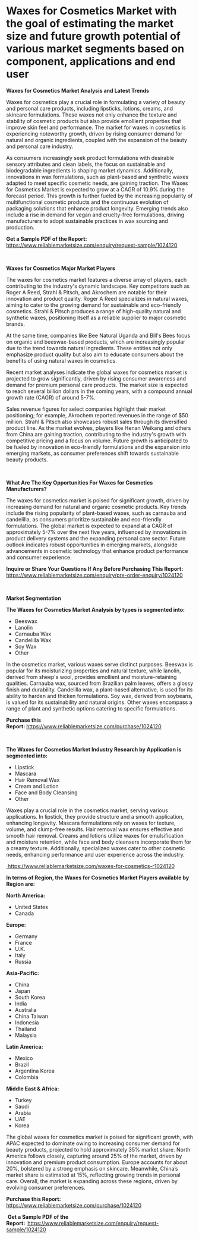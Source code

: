 <p><h1>Waxes for Cosmetics Market with the goal of estimating the market size and future growth potential of various market segments based on component, applications and end user</h1></p><p><strong>Waxes for Cosmetics Market Analysis and Latest Trends</strong></p>
<p><p>Waxes for cosmetics play a crucial role in formulating a variety of beauty and personal care products, including lipsticks, lotions, creams, and skincare formulations. These waxes not only enhance the texture and stability of cosmetic products but also provide emollient properties that improve skin feel and performance. The market for waxes in cosmetics is experiencing noteworthy growth, driven by rising consumer demand for natural and organic ingredients, coupled with the expansion of the beauty and personal care industry.</p><p>As consumers increasingly seek product formulations with desirable sensory attributes and clean labels, the focus on sustainable and biodegradable ingredients is shaping market dynamics. Additionally, innovations in wax formulations, such as plant-based and synthetic waxes adapted to meet specific cosmetic needs, are gaining traction. The Waxes for Cosmetics Market is expected to grow at a CAGR of 10.9% during the forecast period. This growth is further fueled by the increasing popularity of multifunctional cosmetic products and the continuous evolution of packaging solutions that enhance product longevity. Emerging trends also include a rise in demand for vegan and cruelty-free formulations, driving manufacturers to adopt sustainable practices in wax sourcing and production.</p></p>
<p><strong>Get a Sample PDF of the Report:&nbsp;</strong> <a href="https://www.reliablemarketsize.com/enquiry/request-sample/1024120?utm_campaign=1131&utm_medium=2&utm_source=Github&utm_content=ia&utm_term=17042025&utm_id=waxes-for-cosmetics">https://www.reliablemarketsize.com/enquiry/request-sample/1024120</a></p>
<p>&nbsp;</p>
<p><strong>Waxes for Cosmetics Major Market Players</strong></p>
<p><p>The waxes for cosmetics market features a diverse array of players, each contributing to the industry's dynamic landscape. Key competitors such as Roger A Reed, Strahl & Pitsch, and Akrochem are notable for their innovation and product quality. Roger A Reed specializes in natural waxes, aiming to cater to the growing demand for sustainable and eco-friendly cosmetics. Strahl & Pitsch produces a range of high-quality natural and synthetic waxes, positioning itself as a reliable supplier to major cosmetic brands.</p><p>At the same time, companies like Bee Natural Uganda and Bill's Bees focus on organic and beeswax-based products, which are increasingly popular due to the trend towards natural ingredients. These entities not only emphasize product quality but also aim to educate consumers about the benefits of using natural waxes in cosmetics. </p><p>Recent market analyses indicate the global waxes for cosmetics market is projected to grow significantly, driven by rising consumer awareness and demand for premium personal care products. The market size is expected to reach several billion dollars in the coming years, with a compound annual growth rate (CAGR) of around 5-7%.</p><p>Sales revenue figures for select companies highlight their market positioning; for example, Akrochem reported revenues in the range of $50 million. Strahl & Pitsch also showcases robust sales through its diversified product line. As the market evolves, players like Henan Weikang and others from China are gaining traction, contributing to the industry's growth with competitive pricing and a focus on volume. Future growth is anticipated to be fueled by innovation in eco-friendly formulations and the expansion into emerging markets, as consumer preferences shift towards sustainable beauty products.</p></p>
<p>&nbsp;</p>
<p><strong>What Are The Key Opportunities For Waxes for Cosmetics Manufacturers?</strong></p>
<p><p>The waxes for cosmetics market is poised for significant growth, driven by increasing demand for natural and organic cosmetic products. Key trends include the rising popularity of plant-based waxes, such as carnauba and candelilla, as consumers prioritize sustainable and eco-friendly formulations. The global market is expected to expand at a CAGR of approximately 5-7% over the next five years, influenced by innovations in product delivery systems and the expanding personal care sector. Future outlook indicates robust opportunities in emerging markets, alongside advancements in cosmetic technology that enhance product performance and consumer experience.</p></p>
<p><strong>Inquire or Share Your Questions If Any Before Purchasing This Report:</strong> <a href="https://www.reliablemarketsize.com/enquiry/pre-order-enquiry/1024120?utm_campaign=1131&utm_medium=2&utm_source=Github&utm_content=ia&utm_term=17042025&utm_id=waxes-for-cosmetics">https://www.reliablemarketsize.com/enquiry/pre-order-enquiry/1024120</a></p>
<p>&nbsp;</p>
<p><strong>Market Segmentation</strong></p>
<p><strong>The Waxes for Cosmetics Market Analysis by types is segmented into:</strong></p>
<p><ul><li>Beeswax</li><li>Lanolin</li><li>Carnauba Wax</li><li>Candelilla Wax</li><li>Soy Wax</li><li>Other</li></ul></p>
<p><p>In the cosmetics market, various waxes serve distinct purposes. Beeswax is popular for its moisturizing properties and natural texture, while lanolin, derived from sheep's wool, provides emollient and moisture-retaining qualities. Carnauba wax, sourced from Brazilian palm leaves, offers a glossy finish and durability. Candelilla wax, a plant-based alternative, is used for its ability to harden and thicken formulations. Soy wax, derived from soybeans, is valued for its sustainability and natural origins. Other waxes encompass a range of plant and synthetic options catering to specific formulations.</p></p>
<p><strong>Purchase this Report:&nbsp;</strong><a href="https://www.reliablemarketsize.com/purchase/1024120?utm_campaign=1131&utm_medium=2&utm_source=Github&utm_content=ia&utm_term=17042025&utm_id=waxes-for-cosmetics">https://www.reliablemarketsize.com/purchase/1024120</a></p>
<p>&nbsp;</p>
<p><strong>The Waxes for Cosmetics Market Industry Research by Application is segmented into:</strong></p>
<p><ul><li>Lipstick</li><li>Mascara</li><li>Hair Removal Wax</li><li>Cream and Lotion</li><li>Face and Body Cleansing</li><li>Other</li></ul></p>
<p><p>Waxes play a crucial role in the cosmetics market, serving various applications. In lipstick, they provide structure and a smooth application, enhancing longevity. Mascara formulations rely on waxes for texture, volume, and clump-free results. Hair removal wax ensures effective and smooth hair removal. Creams and lotions utilize waxes for emulsification and moisture retention, while face and body cleansers incorporate them for a creamy texture. Additionally, specialized waxes cater to other cosmetic needs, enhancing performance and user experience across the industry.</p></p>
<p><a href="https://www.reliablemarketsize.com/waxes-for-cosmetics-r1024120?utm_campaign=1131&utm_medium=2&utm_source=Github&utm_content=ia&utm_term=17042025&utm_id=waxes-for-cosmetics">&nbsp;https://www.reliablemarketsize.com/waxes-for-cosmetics-r1024120</a></p>
<p><strong>In terms of Region, the Waxes for Cosmetics Market Players available by Region are:</strong></p>
<p>
    <p> <strong> North America: </strong>
        <ul>
            <li>United States</li>
            <li>Canada</li>
        </ul>
        </p> 
    <p> <strong> Europe: </strong>
        <ul>
            <li>Germany</li>
            <li>France</li>
            <li>U.K.</li>
            <li>Italy</li>
            <li>Russia</li>
        </ul>
        </p> 
    <p> <strong> Asia-Pacific: </strong>
        <ul>
            <li>China</li>
            <li>Japan</li>
            <li>South Korea</li>
            <li>India</li>
            <li>Australia</li>
            <li>China Taiwan</li>
            <li>Indonesia</li>
            <li>Thailand</li>
            <li>Malaysia</li>
        </ul>
        </p> 
    <p> <strong> Latin America: </strong>
        <ul>
            <li>Mexico</li>
            <li>Brazil</li>
            <li>Argentina Korea</li>
            <li>Colombia</li>
        </ul>
        </p> 
    <p> <strong> Middle East & Africa: </strong>
        <ul>
            <li>Turkey</li>
            <li>Saudi</li>
            <li>Arabia</li>
            <li>UAE</li>
            <li>Korea</li>
        </ul>
    </p>
    </p>
<p><p>The global waxes for cosmetics market is poised for significant growth, with APAC expected to dominate owing to increasing consumer demand for beauty products, projected to hold approximately 35% market share. North America follows closely, capturing around 25% of the market, driven by innovation and premium product consumption. Europe accounts for about 20%, bolstered by a strong emphasis on skincare. Meanwhile, China’s market share is estimated at 15%, reflecting growing trends in personal care. Overall, the market is expanding across these regions, driven by evolving consumer preferences.</p></p>
<p><strong>Purchase this Report: </strong><a href="https://www.reliablemarketsize.com/purchase/1024120?utm_campaign=1131&utm_medium=2&utm_source=Github&utm_content=ia&utm_term=17042025&utm_id=waxes-for-cosmetics">https://www.reliablemarketsize.com/purchase/1024120</a></p>
<p>&nbsp;<strong>Get a Sample PDF of the Report:&nbsp;&nbsp;</strong><a href="https://www.reliablemarketsize.com/enquiry/request-sample/1024120?utm_campaign=1131&utm_medium=2&utm_source=Github&utm_content=ia&utm_term=17042025&utm_id=waxes-for-cosmetics">https://www.reliablemarketsize.com/enquiry/request-sample/1024120</a></p>
<p><strong></strong></p>
<p><p></p><p></p><p></p></p>